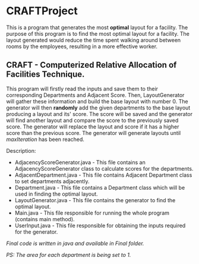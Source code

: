 # CRAFTProject
This is a program that generates the most **optimal** layout for a facility. The purpose of this program is to find the most optimal layout for a facility. The layout generated would reduce the time spent walking around between rooms by the employees, resulting in a more effective worker.  

## CRAFT - Computerized Relative Allocation of Facilities Technique.
This program will firstly read the inputs and save them to their corresponding Departments and Adjacent Score. Then, LayoutGenerator will gather these information and build the base layout with number 0. The generator will then **randomly** add the given departments to the base layout producing a layout and its' score. The score will be saved and the generator will find another layout and compare the score to the previously saved score. The generator will replace the layout and score if it has a higher score than the previous score. The generator will generate layouts until *maxIteration* has been reached. 

Description:
* AdjacencyScoreGenerator.java - This file contains an AdjacencyScoreGenerator class to calculate scores for the departments.
* AdjacentDepartment.java - This file contains Adjacent Department class to set departments adjacently.
* Department.java - This file contains a Department class which will be used in finding the optimal layout.
* LayoutGenerator.java - This file contains the generator to find the optimal layout.
* Main.java - This file responsible for running the whole program (contains main method).
* UserInput.java - This file responsible for obtaining the inputs required for the generator.



*Final code is written in java and available in Final folder.*

*PS: The area for each department is being set to 1.*
